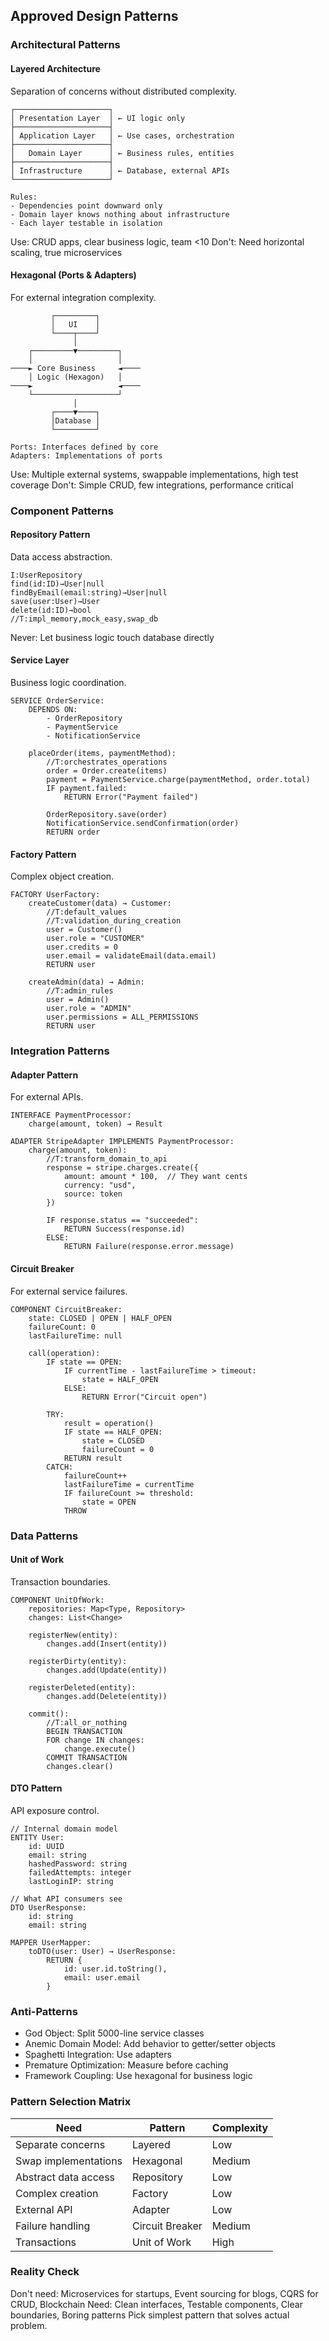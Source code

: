 ## Approved Design Patterns

### Architectural Patterns

#### Layered Architecture
Separation of concerns without distributed complexity.
```
┌─────────────────────┐
│ Presentation Layer  │ ← UI logic only
├─────────────────────┤
│ Application Layer   │ ← Use cases, orchestration
├─────────────────────┤
│   Domain Layer      │ ← Business rules, entities
├─────────────────────┤
│ Infrastructure      │ ← Database, external APIs
└─────────────────────┘

Rules:
- Dependencies point downward only
- Domain layer knows nothing about infrastructure
- Each layer testable in isolation
```
Use: CRUD apps, clear business logic, team <10
Don't: Need horizontal scaling, true microservices

#### Hexagonal (Ports & Adapters)
For external integration complexity.
```
         ┌─────────┐
         │   UI    │
         └────┬────┘
              │
    ┌─────────▼─────────┐
    │                   │
────► Core Business     ◄────
    │ Logic (Hexagon)   │
────►                   ◄────
    └───────────────────┘
              │
         ┌────▼────┐
         │Database │
         └─────────┘

Ports: Interfaces defined by core
Adapters: Implementations of ports
```
Use: Multiple external systems, swappable implementations, high test coverage
Don't: Simple CRUD, few integrations, performance critical

### Component Patterns

#### Repository Pattern
Data access abstraction.
```
I:UserRepository
find(id:ID)→User|null
findByEmail(email:string)→User|null
save(user:User)→User
delete(id:ID)→bool
//T:impl_memory,mock_easy,swap_db
```
Never: Let business logic touch database directly

#### Service Layer
Business logic coordination.
```
SERVICE OrderService:
    DEPENDS ON:
        - OrderRepository
        - PaymentService
        - NotificationService
    
    placeOrder(items, paymentMethod):
        //T:orchestrates_operations
        order = Order.create(items)
        payment = PaymentService.charge(paymentMethod, order.total)
        IF payment.failed:
            RETURN Error("Payment failed")
        
        OrderRepository.save(order)
        NotificationService.sendConfirmation(order)
        RETURN order
```

#### Factory Pattern
Complex object creation.
```
FACTORY UserFactory:
    createCustomer(data) → Customer:
        //T:default_values
        //T:validation_during_creation
        user = Customer()
        user.role = "CUSTOMER"
        user.credits = 0
        user.email = validateEmail(data.email)
        RETURN user
    
    createAdmin(data) → Admin:
        //T:admin_rules
        user = Admin()
        user.role = "ADMIN"
        user.permissions = ALL_PERMISSIONS
        RETURN user
```

### Integration Patterns

#### Adapter Pattern
For external APIs.
```
INTERFACE PaymentProcessor:
    charge(amount, token) → Result

ADAPTER StripeAdapter IMPLEMENTS PaymentProcessor:
    charge(amount, token):
        //T:transform_domain_to_api
        response = stripe.charges.create({
            amount: amount * 100,  // They want cents
            currency: "usd",
            source: token
        })
        
        IF response.status == "succeeded":
            RETURN Success(response.id)
        ELSE:
            RETURN Failure(response.error.message)
```

#### Circuit Breaker
For external service failures.
```
COMPONENT CircuitBreaker:
    state: CLOSED | OPEN | HALF_OPEN
    failureCount: 0
    lastFailureTime: null
    
    call(operation):
        IF state == OPEN:
            IF currentTime - lastFailureTime > timeout:
                state = HALF_OPEN
            ELSE:
                RETURN Error("Circuit open")
        
        TRY:
            result = operation()
            IF state == HALF_OPEN:
                state = CLOSED
                failureCount = 0
            RETURN result
        CATCH:
            failureCount++
            lastFailureTime = currentTime
            IF failureCount >= threshold:
                state = OPEN
            THROW
```

### Data Patterns

#### Unit of Work
Transaction boundaries.
```
COMPONENT UnitOfWork:
    repositories: Map<Type, Repository>
    changes: List<Change>
    
    registerNew(entity):
        changes.add(Insert(entity))
    
    registerDirty(entity):
        changes.add(Update(entity))
    
    registerDeleted(entity):
        changes.add(Delete(entity))
    
    commit():
        //T:all_or_nothing
        BEGIN TRANSACTION
        FOR change IN changes:
            change.execute()
        COMMIT TRANSACTION
        changes.clear()
```

#### DTO Pattern
API exposure control.
```
// Internal domain model
ENTITY User:
    id: UUID
    email: string
    hashedPassword: string
    failedAttempts: integer
    lastLoginIP: string

// What API consumers see
DTO UserResponse:
    id: string
    email: string

MAPPER UserMapper:
    toDTO(user: User) → UserResponse:
        RETURN {
            id: user.id.toString(),
            email: user.email
        }
```

### Anti-Patterns
- God Object: Split 5000-line service classes
- Anemic Domain Model: Add behavior to getter/setter objects
- Spaghetti Integration: Use adapters
- Premature Optimization: Measure before caching
- Framework Coupling: Use hexagonal for business logic

### Pattern Selection Matrix
| Need | Pattern | Complexity |
|------|---------|------------|
| Separate concerns | Layered | Low |
| Swap implementations | Hexagonal | Medium |
| Abstract data access | Repository | Low |
| Complex creation | Factory | Low |
| External API | Adapter | Low |
| Failure handling | Circuit Breaker | Medium |
| Transactions | Unit of Work | High |

### Reality Check
Don't need: Microservices for startups, Event sourcing for blogs, CQRS for CRUD, Blockchain
Need: Clean interfaces, Testable components, Clear boundaries, Boring patterns
Pick simplest pattern that solves actual problem.